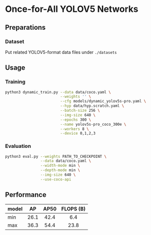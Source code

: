 # Once-for-All YOLOV5 Networks

## Preparations
### Dataset
Put related YOLOV5-format data files under `./datasets`

## Usage
### Training
```bash
python3 dynamic_train.py --data data/coco.yaml \
                         --weights '' \
                         --cfg models/dynamic_yolov5s-pro.yaml \
                         --hyp data/hyp.scratch.yaml \
                         --batch-size 256 \
                         --img-size 640 \
                         --epochs 300 \
                         --name yolov5s-pro_coco_300e \
                         --workers 8 \
                         --device 0,1,2,3 
```

### Evaluation
```bash
python3 eval.py --weights PATH_TO_CHECKPOINT \
                --data data/coco.yaml \
                --width-mode min \
                --depth-mode min \
                --img-size 640 \
                --use-coco-api  
```

## Performance
| model | AP   | AP50 | FLOPS (B) |
|-------|:----:|:----:|:---------:|
| min   | 26.1 | 42.4 | 6.4       | 
| max   | 36.3 | 54.4 | 23.8      |
